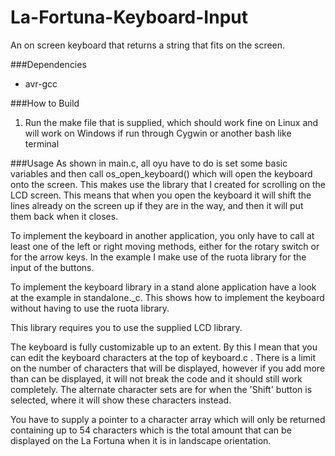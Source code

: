 # La-Fortuna-Keyboard-Input
An on screen keyboard that returns a string that fits on the screen.

###Dependencies
* avr-gcc

###How to Build
1. Run the make file that is supplied, which should work fine on Linux and will work on Windows if run through Cygwin or another bash like terminal

###Usage
As shown in main.c, all oyu have to do is set some basic variables and then call os_open_keyboard() which will open the keyboard onto the screen. This makes use the library that I created for scrolling on the LCD screen. This means that when you open the keyboard it will shift the lines already on the screen up if they are in the way, and then it will put them back when it closes.

To implement the keyboard in another application, you only have to call at least one of the left or right moving methods, either for the rotary switch or for the arrow keys. In the example I make use of the ruota library for the input of the buttons.

To implement the keyboard library in a stand alone application have a look at the example in standalone._c. This shows how to implement the keyboard without having to use the ruota library.

This library requires you to use the supplied LCD library.

The keyboard is fully customizable up to an extent. By this I mean that you can edit the keyboard characters at the top of keyboard.c . There is a limit on the number of characters that will be displayed, however if you add more than can be displayed, it will not break the code and it should still work completely. The alternate character sets are for when the 'Shift' button is selected, where it will show these characters instead.

You have to supply a pointer to a character array which will only be returned containing up to 54 characters which is the total amount that can be displayed on the La Fortuna when it is in landscape orientation.
